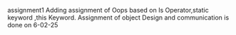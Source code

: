 assignment1
Adding assignment of Oops based on Is Operator,static keyword ,this Keyword.
Assignment of object Design and communication is done on 6-02-25
